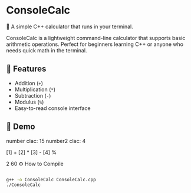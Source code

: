 # ConsoleCalc

🚀 A simple C++ calculator that runs in your terminal.

ConsoleCalc is a lightweight command-line calculator that supports basic arithmetic operations. Perfect for beginners learning C++ or anyone who needs quick math in the terminal.

## 🔢 Features

- Addition (`+`)
- Multiplication (`*`)
- Subtraction (`-`)
- Modulus (`%`)
- Easy-to-read console interface

## 🧪 Demo


number clac: 15
number2 clac: 4

[1] +
[2] *
[3] -
[4] %

2
60
⚙️ How to Compile
```bash

g++ -o ConsoleCalc ConsoleCalc.cpp
./ConsoleCalc
